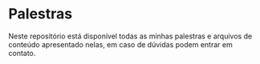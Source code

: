 # Palestras

Neste repositório está disponível todas as minhas palestras e arquivos de conteúdo apresentado nelas, em caso de dúvidas podem entrar em contato.
